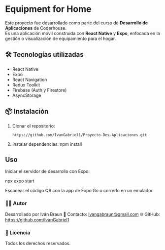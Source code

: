 # Equipment for Home

Este proyecto fue desarrollado como parte del curso de **Desarrollo de Aplicaciones** de Coderhouse.  
Es una aplicación móvil construida con **React Native** y **Expo**, enfocada en la gestión o visualización de equipamiento para el hogar.

## 🛠️ Tecnologías utilizadas

- React Native
- Expo
- React Navigation
- Redux Toolkit
- Firebase (Auth y Firestore)
- AsyncStorage

## 📦 Instalación

1. Clonar el repositorio:

   ```
   https://github.com/IvanGabriel1/Proyecto-Des-Aplicaciones.git
   ```

2. Instalar dependencias:
   npm install

## Uso

Iniciar el servidor de desarrollo con Expo:

npx expo start

Escanear el código QR con la app de Expo Go o correrlo en un emulador.

### 👨‍💻 Autor

Desarrollado por Iván Braun
📧 Contacto: ivangabraun@gmail.com
🌐 GitHub: https://github.com/IvanGabriel1

### 📄 Licencia

Todos los derechos reservados.

